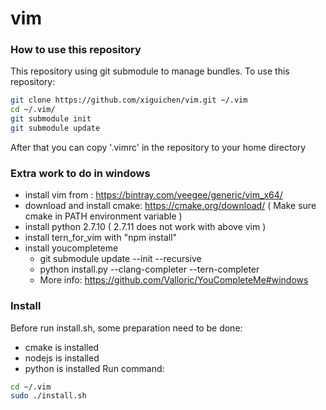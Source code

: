 # vim

### How to use this repository
This repository using git submodule to manage bundles. To use this repository:
```bash
git clone https://github.com/xiguichen/vim.git ~/.vim
cd ~/.vim/
git submodule init
git submodule update
```
After that you can copy '.vimrc' in the repository to your home directory


### Extra work to do in windows
* install vim from : https://bintray.com/veegee/generic/vim_x64/
* download and install cmake: https://cmake.org/download/  ( Make sure cmake in PATH environment variable )
* install python 2.7.10 ( 2.7.11 does not work with above vim )
* install tern_for_vim with "npm install"
* install youcompleteme
  * git submodule update --init --recursive
  * python install.py --clang-completer --tern-completer
  * More info: https://github.com/Valloric/YouCompleteMe#windows


### Install
Before run install.sh, some preparation need to be done:
* cmake is installed
* nodejs is installed
* python is installed
Run command:
```bash
cd ~/.vim
sudo ./install.sh
```
